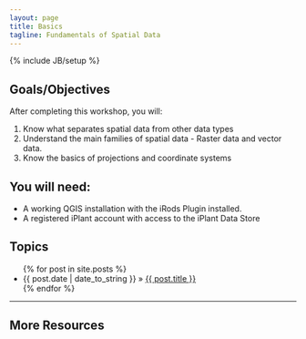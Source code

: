 ```yaml
---
layout: page
title: Basics
tagline: Fundamentals of Spatial Data
---
```

{% include JB/setup %}


## Goals/Objectives

After completing this workshop, you will:

  1. Know what separates spatial data from other data types
  2. Understand the main families of spatial data - Raster data and vector data.
  3. Know the basics of projections and coordinate systems

## You will need:

  - A working QGIS installation with the iRods Plugin installed.
  - A registered iPlant account with access to the iPlant Data Store




## Topics

<ul class="posts">
  {% for post in site.posts %}
    <li><span>{{ post.date | date_to_string }}</span> &raquo; <a href="{{ BASE_PATH }}{{ post.url }}">{{ post.title }}</a></li>
  {% endfor %}
</ul>


----


## More Resources
